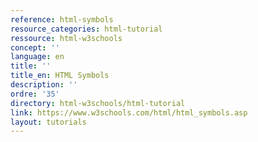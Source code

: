 ```yaml
---
reference: html-symbols
resource_categories: html-tutorial
ressource: html-w3schools
concept: ''
language: en
title: ''
title_en: HTML Symbols
description: ''
ordre: '35'
directory: html-w3schools/html-tutorial
link: https://www.w3schools.com/html/html_symbols.asp
layout: tutorials
---
```

